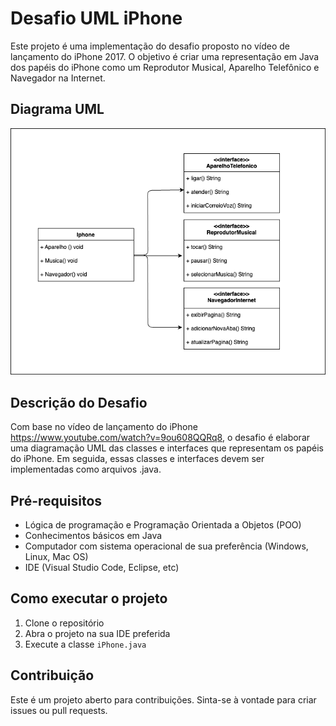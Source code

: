 # Desafio UML iPhone

Este projeto é uma implementação do desafio proposto no vídeo de lançamento do iPhone 2017. O objetivo é criar uma representação em Java dos papéis do iPhone como um Reprodutor Musical, Aparelho Telefônico e Navegador na Internet.

## Diagrama UML
<p float="left">
  <img src="diagrama.png" width="600" />
</p>

## Descrição do Desafio

Com base no vídeo de lançamento do iPhone https://www.youtube.com/watch?v=9ou608QQRq8, o desafio é elaborar uma diagramação UML das classes e interfaces que representam os papéis do iPhone. Em seguida, essas classes e interfaces devem ser implementadas como arquivos .java.

## Pré-requisitos

- Lógica de programação e Programação Orientada a Objetos (POO)
- Conhecimentos básicos em Java
- Computador com sistema operacional de sua preferência (Windows, Linux, Mac OS)
- IDE (Visual Studio Code, Eclipse, etc)

## Como executar o projeto

1. Clone o repositório
2. Abra o projeto na sua IDE preferida
3. Execute a classe `iPhone.java`

## Contribuição

Este é um projeto aberto para contribuições. Sinta-se à vontade para criar issues ou pull requests.